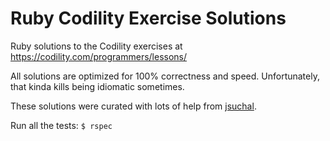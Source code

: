 # Ruby Codility Exercise Solutions

Ruby solutions to the Codility exercises at https://codility.com/programmers/lessons/

All solutions are optimized for 100% correctness and speed. Unfortunately, that kinda kills being idiomatic sometimes.

These solutions were curated with lots of help from [jsuchal](https://github.com/jsuchal/codility).

Run all the tests: `$ rspec`
